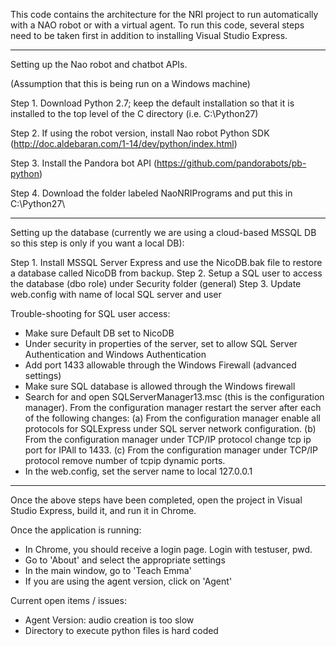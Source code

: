 This code contains the architecture for the NRI project to run automatically with a NAO robot or with a virtual agent. To run this code, several steps need to be taken first in addition to installing Visual Studio Express. 

-------------------------------------------------

Setting up the Nao robot and chatbot APIs. 

(Assumption that this is being run on a Windows machine)

Step 1. Download Python 2.7; keep the default installation so that it is installed to the top level of the C directory (i.e. C:\Python27)

Step 2. If using the robot version, install Nao robot Python SDK (http://doc.aldebaran.com/1-14/dev/python/index.html)

Step 3. Install the Pandora bot API (https://github.com/pandorabots/pb-python)

Step 4. Download the folder labeled NaoNRIPrograms and put this in C:\Python27\

-------------------------------------------------

Setting up the database (currently we are using a cloud-based MSSQL DB so this step is only if you want a local DB):

Step 1. Install MSSQL Server Express and use the NicoDB.bak file to restore a database called NicoDB from backup.
Step 2. Setup a SQL user to access the database (dbo role) under Security folder (general)
Step 3. Update web.config with name of local SQL server and user

Trouble-shooting for SQL user access: 
* Make sure Default DB set to NicoDB
* Under security in properties of the server, set to allow SQL Server Authentication and Windows Authentication
* Add port 1433 allowable through the Windows Firewall (advanced settings)
* Make sure SQL database is allowed through the Windows firewall
* Search for and open SQLServerManager13.msc (this is the configuration manager). From the configuration manager restart the server after each of the following changes: (a) From the configuration manager enable all protocols for SQLExpress under SQL server network configuration. (b) From the configuration manager under TCP/IP protocol change tcp ip port for IPAll to 1433. (c) From the configuration manager under TCP/IP protocol remove number of tcpip dynamic ports.
* In the web.config, set the server name to local 127.0.0.1

-------------------------------------------------

Once the above steps have been completed, open the project in Visual Studio Express, build it, and run it in Chrome.

Once the application is running:
* In Chrome, you should receive a login page. Login with testuser, pwd. 
* Go to 'About' and select the appropriate settings
* In the main window, go to 'Teach Emma'
* If you are using the agent version, click on 'Agent'

Current open items / issues:
* Agent Version: audio creation is too slow
* Directory to execute python files is hard coded
